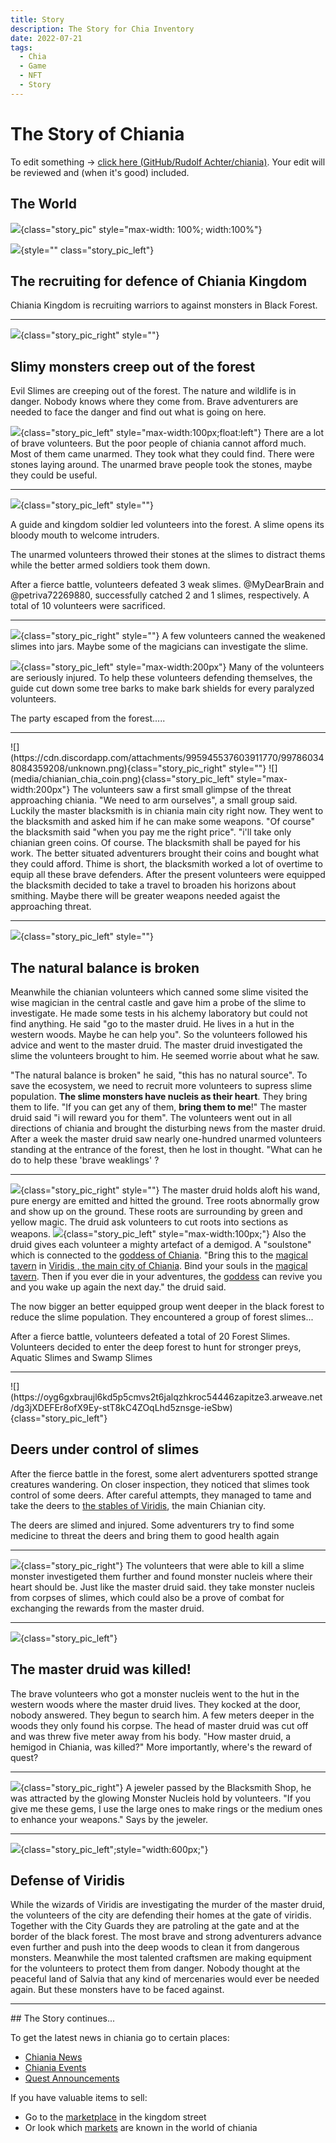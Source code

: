 ```yaml
---
title: Story
description: The Story for Chia Inventory
date: 2022-07-21
tags:
  - Chia
  - Game
  - NFT
  - Story
---
```




# The Story of Chiania

To edit something -> [click here (GitHub/Rudolf Achter/chiania)](https://github.com/RudolfAchter/chiania/blob/main/docs/02_story.md). Your edit will be reviewed and (when it's good) included.

## The World

![](2022-07-21-19-12-35.png){class="story_pic" style="max-width: 100%; width:100%"}

![](media/01_quest_start.jpg){style="" class="story_pic_left"}

## The recruiting for defence of Chiania Kingdom

Chiania Kingdom is recruiting warriors to against monsters in Black Forest. 

<hr style="clear:both">

![](https://pbs.twimg.com/media/FXvtsLjaUAABMyx?format=png&name=small){class="story_pic_right" style=""}

## Slimy monsters creep out of the forest

Evil Slimes are creeping out of the forest. The nature and wildlife is in danger. Nobody knows where they come from. Brave adventurers are needed to face the danger and find out what is going on here.

![](https://ctxekgklf2tajkcmjc5xlupo2eixxoyrcy6q4gybwflrj444ma.arweave.net/FO5FGUsupg_SoTEi7ddHu0RF7uxEWPQ4bAbFXFPOcYA){class="story_pic_left" style="max-width:100px;float:left"}
There are a lot of brave volunteers. But the poor people of chiania cannot afford much. Most of them came unarmed. They took what they could find. There were stones laying around. The unarmed brave people took the stones, maybe they could be useful.


<hr style="clear:both" />

![](https://cdn.discordapp.com/attachments/995496698086432838/995497121107152926/Slime_forest.gif){class="story_pic_left" style=""}

A guide and kingdom soldier led volunteers into the forest. A slime opens its bloody mouth to welcome intruders.

The unarmed volunteers throwed their stones at the slimes to distract thems while the better armed soldiers took them down.

After a fierce battle, volunteers defeated 3 weak slimes. @MyDearBrain and @petriva72269880, successfully catched 2 and 1 slimes, respectively. A total of 10 volunteers were sacrificed.

<hr style="clear:both">

![](https://cdn.discordapp.com/attachments/995496698086432838/995497383628652624/Canned_Slime_All.gif){class="story_pic_right" style=""}
A few volunteers canned the weakened slimes into jars. Maybe some of the magicians can investigate the slime.

![](https://jrr3uaum4ty2ef5bmdpi27kod5kpvln3zok2zqrqfnz4oeoj.arweave.net/TGO6Aozk8aIXoWDej-X1OH1T6rbvLlazCMCtzxx-HJU){class="story_pic_left" style="max-width:200px"}
Many of the volunteers are seriously injured. To help these volunteers defending themselves, the guide cut down some tree barks to make bark shields for every paralyzed volunteers.

The party escaped from the forest.....
<hr style="clear:both">
![](https://cdn.discordapp.com/attachments/995945537603911770/997860348084359208/unknown.png){class="story_pic_right" style=""}
![](media/chianian_chia_coin.png){class="story_pic_left" style="max-width:200px"}
The volunteers saw a first small glimpse of the threat approaching chiania. "We need to arm ourselves", a small group said. Luckily the master blacksmith is in chiania main city right now. They went to the blacksmith and asked him if he can make some weapons. "Of course" the blacksmith said "when you pay me the right price". "i'll take only chianian green coins. Of course. The blacksmith shall be payed for his work. The better situated adventurers brought their coins and bought what they could afford. Thime is short, the blacksmith worked a lot of overtime to equip all these brave defenders. After the present volunteers were equipped the blacksmith decided to take a travel to broaden his horizons about smithing. Maybe there will be greater weapons needed agaist the approaching threat.

<hr style="clear:both">

![](https://cdn.discordapp.com/attachments/995496698086432838/998028636391215204/Druid.png){class="story_pic_left" style=""}

## The natural balance is broken

Meanwhile the chianian volunteers which canned some slime visited the wise magician in the central castle and gave him a probe of the slime to investigate. He made some tests in his alchemy laboratory but could not find anything. He said "go to the master druid. He lives in a hut in the western woods. Maybe he can help you". So the volunteers followed his advice and went to the master druid. The master druid investigated the slime the volunteers brought to him. He seemed worrie about what he saw.

"The natural balance is broken" he said, "this has no natural source". To save the ecosystem, we need to recruit more volunteers to supress slime population. **The slime monsters have nucleis as their heart**. They bring them to life. "If you can get any of them, **bring them to me**!" The master druid said "i will reward you for them". The volunteers went out in all directions of chiania and brought the disturbing news from the master druid. After a week the master druid saw nearly one-hundred unarmed volunteers standing at the entrance of the forest, then he lost in thought. "What can he do to help these 'brave weaklings' ?
<hr style="clear:both">

![](https://cdn.discordapp.com/attachments/995484176428044378/999473901346242590/Enhanced_Tree_Root_12.gif){class="story_pic_right" style=""}
The master druid holds aloft his wand, pure energy are emitted and hitted the ground. Tree roots abnormally grow and show up on the ground. These roots are surrounding by green and yellow magic. The druid ask volunteers to cut roots into sections as weapons.
![](media/discord_pixel.png){class="story_pic_left" style="max-width:100px;"}
Also the druid gives each volunteer a mighty artefact of a demigod. A "soulstone" which is connected to the [goddess of Chiania](03_characters.md#goddess-of-chiania). "Bring this to the [magical tavern](https://discord.com/channels/994949585657143296/995483089881026631) in [Viridis , the main city of Chiania](https://discord.com/channels/994949585657143296/995483089881026631). Bind your souls in the [magical tavern](https://discord.com/channels/994949585657143296/995483089881026631). Then if you ever die in your adventures, the [goddess](03_characters.md#goddess-of-chiania) can revive you and you wake up again the next day." the druid said.


The now bigger an better equipped group went deeper in the black forest to reduce the slime population. They encountered a group of forest slimes...

After a fierce battle, volunteers defeated a total of 20 Forest Slimes. Volunteers decided to enter the deep forest to hunt for stronger preys, Aquatic Slimes and Swamp Slimes

<hr style="clear:both">
![](https://oyg6gxbraujl6kd5p5cmvs2t6jalqzhkroc54446zapitze3.arweave.net/dg3jXDEFEr8ofX9Ey-stT8kC4ZOqLhd5znsge-ieSbw){class="story_pic_left"}

## Deers under control of slimes

After the fierce battle in the forest, some alert adventurers spotted strange creatures wandering. On closer inspection, they noticed that slimes took control of some deers. After careful attempts, they managed to tame and take the deers to [the stables of Viridis](world/00_world.md#stables), the main Chianian city.

The deers are slimed and injured. Some adventurers try to find some medicine to threat the deers and bring them to good health again
<hr style="clear:both">

![](https://rqkaeyrvtvtkfwurlof6eemqszjjdtwyflndwzkhlu3b3wmxmi.arweave.net/jBQCYjWdZqLakVuL_4hGQllKRztgq2jtlR102HdmXYo){class="story_pic_right"}
The volunteers that were able to kill a slime monster investigeted them further and found monster nucleis where their heart should be. Just like the master druid said. they take monster nucleis from corpses of slimes, which could also be a prove of combat for exchanging the rewards from the master druid.
<hr style="clear:both">

![](https://cdn.discordapp.com/attachments/995496698086432838/1000325786554880030/Head_of_master_druid.png){class="story_pic_left"}
## The master druid was killed!

The brave volunteers who got a monster nucleis went to the hut in the western woods where the master druid lives. They kocked at the door, nobody answered. They begun to search him. A few meters deeper in the woods they only found his corpse. The head of master druid was cut off and was threw five meter away from his body. "How master druid, a hemigod in Chiania, was killed?" More importantly, where's the reward of quest?

<hr style="clear:both">

![](https://media.discordapp.net/attachments/995496698086432838/1000906114025660496/Nuclei_Ring_01.gif){class="story_pic_right"}
A jeweler passed by the Blacksmith Shop, he was attracted by the glowing Monster Nucleis hold by volunteers. "If you give me these gems, I use the large ones to make rings or the medium ones to enhance your weapons." Says by the jeweler.

<hr style="clear:both">

![](world/salvia/include/gate_of_viridis.png){class="story_pic_left";style="width:600px;"}
## Defense of Viridis

While the wizards of Viridis are investigating the murder of the master druid, the volunteers of the city are defending their homes at the gate of viridis. Together with the City Guards they are patroling at the gate and at the border of the black forest. The most brave and strong adventurers advance even further and push into the deep woods to clean it from dangerous monsters. Meanwhile the most talented craftsmen are making equipment for the volunteers to protect them from danger. Nobody thought at the peaceful land of Salvia that any kind of mercenaries would ever be needed again. But these monsters have to be faced against.

<hr style="clear:both">
## The Story continues...

To get the latest news in chiania go to certain places:

- [Chiania News](https://discord.com/channels/994949585657143296/995945537603911770)
- [Chiania Events](https://discord.com/channels/994949585657143296/995484176428044378)
- [Quest Announcements](https://discord.com/channels/994949585657143296/995496698086432838)

If you have valuable items to sell:

- Go to the [marketplace](https://discord.com/channels/994949585657143296/997830621831368734) in the kingdom street
- Or look which [markets](items/20_markets.md) are known in the world of chiania